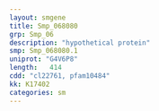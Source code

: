 ```yaml
---
layout: smgene
title: Smp_068080
grp: Smp_06
description: "hypothetical protein"
smp: Smp_068080.1
uniprot: "G4V6P8"
length:   414
cdd: "cl22761, pfam10484"
kk: K17402
categories: sm
---
```

